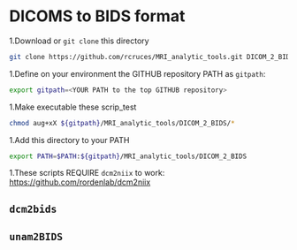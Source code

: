 # DICOMS to BIDS format

1.Download or `git clone` this directory  
```bash
git clone https://github.com/rcruces/MRI_analytic_tools.git DICOM_2_BIDS
```
1.Define on your environment the GITHUB repository PATH as `gitpath`:
```bash
export gitpath=<YOUR PATH to the top GITHUB repository>
```
1.Make executable these scrip_test
```bash
chmod aug+xX ${gitpath}/MRI_analytic_tools/DICOM_2_BIDS/*
```
1.Add this directory to your PATH
```bash
export PATH=$PATH:${gitpath}/MRI_analytic_tools/DICOM_2_BIDS
```
1.These scripts REQUIRE `dcm2niix` to work: https://github.com/rordenlab/dcm2niix

## `dcm2bids`

## `unam2BIDS`

